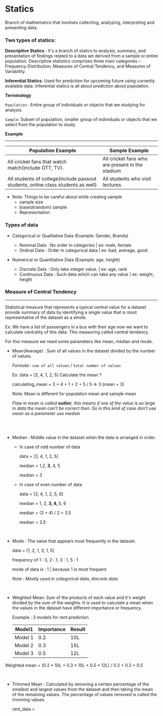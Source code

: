 # Statics

Branch of mathematics that involves collecting, analyzing, interpreting and presenting data.

### Two types of statics:
<b>Descriptive Statics</b> : It's a branch of statics to analysis, summary, and presentation of findings related to a data set derived from a sample or entire population. Descriptive statistics comprises three main categories – Frequency Distribution, Measures of Central Tendency, and Measures of Variability. 

<b>Inferential Statics</b>: Used for prediction for upcoming future using currently available data. Inferential statics is all about prediction about population.

<b>Terminology</b>

`Population` : Entire group of individuals or objects that we studying for analysis.

`Sample`: Subset of population, smaller group of individuals or objects that we select from the population to study.

<b>Example</b>
____

Population Example                                   | Sample Example                                  
-----------------------------------------------------|------------------------------------------------
All cricket fans that watch match(include OTT, TV).  | All cricket fans who are present in the stadium
All students of college(include passout students, online class students as well)| All students who visit lectures.                                    

* Note: Things to be careful about while creating sample
    - sample size
    - biased(random) sample
    - Representation

 
### Types of data

* Categorical or Qualitative Data (Example: Gender, Brands)
    - Nominal Data : No order in categories | ex: male, female
    - Ordinal Data : Order in categorical data | ex: bad, average, good

* Numerical or Quantitative Data (Example: age, height)
    - Discrete Data : Only take integer value. | ex: age, rank
    - Continuous Data : Such data which can take any value | ex: weight, height


### Measure of Central Tendency
___
Statistical measure that represents a typical central value for a dataset provide summary of data by identifying a single value that is most representative of the dataset as a whole.

Ex: We have a list of passengers in a bus with their age now we want to calculate centrality of this data. This measuring called central tendency.

For this measure we need some parameters like mean, median and mode.

- Mean(Average) : Sum of all values in the dataset divided by the number of values.

    <i> Formula : </i> `sum of all values` / `total number of values` 


    Ex: data = [3, 4, 1, 2, 5] Calculate the mean ?

    calculating_mean = 3 + 4 + 1 + 2 + 5 / 5 => 3 (mean = 3)


    Note: Mean is different for population mean and sample mean

    <i>Flaw in mean is called <b>outlier</b>, this means if one of the value is so large in data the mean can't be correct then. So in this kind of case don't use mean as a parameter use median</i>

<br /><br />
- Median : Middle value in the dataset when the data is arranged in order.

    - In case of odd number of data

        data = [3, 4, 1, 2, 5]

        median = 1,2, <b>3</b>, 4, 5

        median = 3

    - In case of even number of data

        data = [3, 4, 1, 2, 5, 6]

        median = 1, 2, <b> 3, 4, </b> 5, 6

        median = (3 + 4) / 2 = 3.5

        median = 3.5

<br />

- Mode : The value that appears most frequently in the dataset.

    data = [1, 2, 1, 3, 1, 5]

    frequency of 1 : 3,  2 : 1, 3 : 1, 5 : 1

    mode of data is : 1 | because 1 is most frequent

    <i>Note : Mostly used in categorical data, discrete data</i>

<br />

- Weighted Mean: Sum of the products of each value and it's weight divided by the sum of the weights. It is used to calculate a mean when the values in the dataset have different importance or frequency.

    Example : 3 models for rent prediction 
    
    Model1 | Importance | Result
  |---------|-----------|----------|
    Model 1 |  0.2      |  10L  
    Model 2 |  0.3      |  15L
    Model 3 |  0.5      |  12L

Weighted mean = (0.2 * 10L + 0.3 * 15L + 0.5 * 12L) / 0.2 + 0.3 + 0.5


<br />

- Trimmed Mean : Calculated by removing a certain percentage of the smallest and largest values from the dataset and then taking the mean of the remaining values. The percentage of values removed is called the trimming values.

    rent_data = 